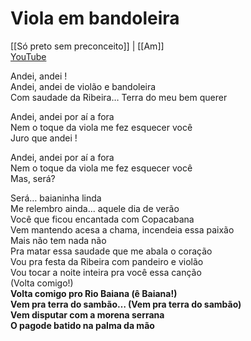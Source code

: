 # Viola em bandoleira
[[Só preto sem preconceito]] | [[Am]]  
[YouTube](https://youtu.be/2ihoh6Bef8I)

Andei, andei !  
Andei, andei de violão e bandoleira  
Com saudade da Ribeira… Terra do meu bem querer  

Andei, andei por aí a fora  
Nem o toque da viola me fez esquecer você  
Juro que andei !  

Andei, andei por aí a fora  
Nem o toque da viola me fez esquecer você  
Mas, será?  

Será… baianinha linda  
Me relembro ainda... aquele dia de verão  
Você que ficou encantada com Copacabana  
Vem mantendo acesa a chama, incendeia essa paixão  
Mais não tem nada não  
Pra matar essa saudade que me abala o coração  
Vou pra festa da Ribeira com pandeiro e violão  
Vou tocar a noite inteira pra você essa canção  
(Volta comigo!)  
**Volta comigo pro Rio Baiana (ê Baiana!)  
Vem pra terra do sambão… (Vem pra terra do sambão)  
Vem disputar com a morena serrana  
O pagode batido na palma da mão**  